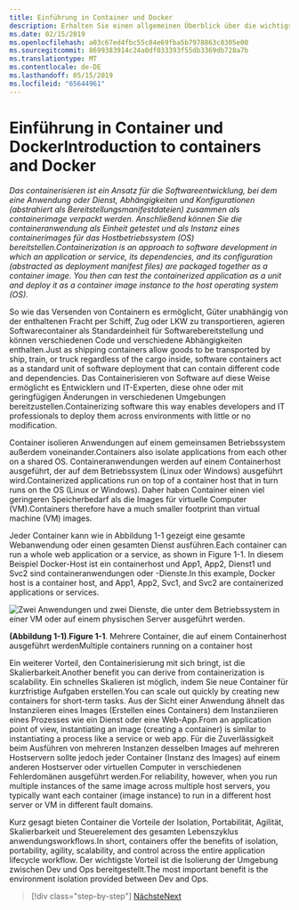 ```yaml
---
title: Einführung in Container und Docker
description: Erhalten Sie einen allgemeinen Überblick über die wichtigsten Vorteile der Verwendung von Docker.
ms.date: 02/15/2019
ms.openlocfilehash: a03c67ed4fbc55c84e69fba5b7978863c8305e00
ms.sourcegitcommit: 8699383914c24a0df033393f55db3369db728a7b
ms.translationtype: MT
ms.contentlocale: de-DE
ms.lasthandoff: 05/15/2019
ms.locfileid: "65644961"
---
```

# <a name="introduction-to-containers-and-docker"></a><span data-ttu-id="a760a-103">Einführung in Container und Docker</span><span class="sxs-lookup"><span data-stu-id="a760a-103">Introduction to containers and Docker</span></span>

<span data-ttu-id="a760a-104">*Das containerisieren ist ein Ansatz für die Softwareentwicklung, bei dem eine Anwendung oder Dienst, Abhängigkeiten und Konfigurationen (abstrahiert als Bereitstellungsmanifestdateien) zusammen als containerimage verpackt werden. Anschließend können Sie die containeranwendung als Einheit getestet und als Instanz eines containerimages für das Hostbetriebssystem (OS) bereitstellen.*</span><span class="sxs-lookup"><span data-stu-id="a760a-104">*Containerization is an approach to software development in which an application or service, its dependencies, and its configuration (abstracted as deployment manifest files) are packaged together as a container image. You then can test the containerized application as a unit and deploy it as a container image instance to the host operating system (OS).*</span></span>

<span data-ttu-id="a760a-105">So wie das Versenden von Containern es ermöglicht, Güter unabhängig von der enthaltenen Fracht per Schiff, Zug oder LKW zu transportieren, agieren Softwarecontainer als Standardeinheit für Softwarebereitstellung und können verschiedenen Code und verschiedene Abhängigkeiten enthalten.</span><span class="sxs-lookup"><span data-stu-id="a760a-105">Just as shipping containers allow goods to be transported by ship, train, or truck regardless of the cargo inside, software containers act as a standard unit of software deployment that can contain different code and dependencies.</span></span> <span data-ttu-id="a760a-106">Das Containerisieren von Software auf diese Weise ermöglicht es Entwicklern und IT-Experten, diese ohne oder mit geringfügigen Änderungen in verschiedenen Umgebungen bereitzustellen.</span><span class="sxs-lookup"><span data-stu-id="a760a-106">Containerizing software this way enables developers and IT professionals to deploy them across environments with little or no modification.</span></span>

<span data-ttu-id="a760a-107">Container isolieren Anwendungen auf einem gemeinsamen Betriebssystem außerdem voneinander.</span><span class="sxs-lookup"><span data-stu-id="a760a-107">Containers also isolate applications from each other on a shared OS.</span></span> <span data-ttu-id="a760a-108">Containeranwendungen werden auf einem Containerhost ausgeführt, der auf dem Betriebssystem (Linux oder Windows) ausgeführt wird.</span><span class="sxs-lookup"><span data-stu-id="a760a-108">Containerized applications run on top of a container host that in turn runs on the OS (Linux or Windows).</span></span> <span data-ttu-id="a760a-109">Daher haben Container einen viel geringeren Speicherbedarf als die Images für virtuelle Computer (VM).</span><span class="sxs-lookup"><span data-stu-id="a760a-109">Containers therefore have a much smaller footprint than virtual machine (VM) images.</span></span>

<span data-ttu-id="a760a-110">Jeder Container kann wie in Abbildung 1-1 gezeigt eine gesamte Webanwendung oder einen gesamten Dienst ausführen.</span><span class="sxs-lookup"><span data-stu-id="a760a-110">Each container can run a whole web application or a service, as shown in Figure 1-1.</span></span> <span data-ttu-id="a760a-111">In diesem Beispiel Docker-Host ist ein containerhost und App1, App2, Dienst1 und Svc2 sind containeranwendungen oder -Dienste.</span><span class="sxs-lookup"><span data-stu-id="a760a-111">In this example, Docker host is a container host, and App1, App2, Svc1, and Svc2 are containerized applications or services.</span></span>

![Zwei Anwendungen und zwei Dienste, die unter dem Betriebssystem in einer VM oder auf einem physischen Server ausgeführt werden.](./media/image1.png)

<span data-ttu-id="a760a-113">**(Abbildung 1-1)**.</span><span class="sxs-lookup"><span data-stu-id="a760a-113">**Figure 1-1**.</span></span> <span data-ttu-id="a760a-114">Mehrere Container, die auf einem Containerhost ausgeführt werden</span><span class="sxs-lookup"><span data-stu-id="a760a-114">Multiple containers running on a container host</span></span>

<span data-ttu-id="a760a-115">Ein weiterer Vorteil, den Containerisierung mit sich bringt, ist die Skalierbarkeit.</span><span class="sxs-lookup"><span data-stu-id="a760a-115">Another benefit you can derive from containerization is scalability.</span></span> <span data-ttu-id="a760a-116">Ein schnelles Skalieren ist möglich, indem Sie neue Container für kurzfristige Aufgaben erstellen.</span><span class="sxs-lookup"><span data-stu-id="a760a-116">You can scale out quickly by creating new containers for short-term tasks.</span></span> <span data-ttu-id="a760a-117">Aus der Sicht einer Anwendung ähnelt das Instanziieren eines Images (Erstellen eines Containers) dem Instanziieren eines Prozesses wie ein Dienst oder eine Web-App.</span><span class="sxs-lookup"><span data-stu-id="a760a-117">From an application point of view, instantiating an image (creating a container) is similar to instantiating a process like a service or web app.</span></span> <span data-ttu-id="a760a-118">Für die Zuverlässigkeit beim Ausführen von mehreren Instanzen desselben Images auf mehreren Hostservern sollte jedoch jeder Container (Instanz des Images) auf einem anderen Hostserver oder virtuellen Computer in verschiedenen Fehlerdomänen ausgeführt werden.</span><span class="sxs-lookup"><span data-stu-id="a760a-118">For reliability, however, when you run multiple instances of the same image across multiple host servers, you typically want each container (image instance) to run in a different host server or VM in different fault domains.</span></span>

<span data-ttu-id="a760a-119">Kurz gesagt bieten Container die Vorteile der Isolation, Portabilität, Agilität, Skalierbarkeit und Steuerelement des gesamten Lebenszyklus anwendungsworkflows.</span><span class="sxs-lookup"><span data-stu-id="a760a-119">In short, containers offer the benefits of isolation, portability, agility, scalability, and control across the entire application lifecycle workflow.</span></span> <span data-ttu-id="a760a-120">Der wichtigste Vorteil ist die Isolierung der Umgebung zwischen Dev und Ops bereitgestellt.</span><span class="sxs-lookup"><span data-stu-id="a760a-120">The most important benefit is the environment isolation provided between Dev and Ops.</span></span>

>[!div class="step-by-step"]
>[<span data-ttu-id="a760a-121">Nächste</span><span class="sxs-lookup"><span data-stu-id="a760a-121">Next</span></span>](what-is-docker.md)
